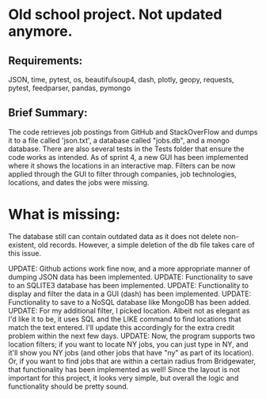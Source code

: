 # Old school project. Not updated anymore.

## Requirements: 
JSON, time, pytest, os, beautifulsoup4, dash, plotly, geopy,
requests, pytest, feedparser, pandas, pymongo

## Brief Summary: 
The code retrieves job postings from GitHub and StackOverFlow and dumps it to a 
file called 'json.txt', a database called "jobs.db", and a mongo database. There are also several tests in the Tests 
folder that ensure the code works as intended. As of sprint 4, a new GUI has been implemented where
it shows the locations in an interactive map. Filters can be now applied through the GUI to filter
through companies, job technologies, locations, and dates the jobs were missing.

# What is missing: 
The database still can contain outdated data as it does not delete non-existent, old records.
However, a simple deletion of the db file takes care of this issue. 

UPDATE: Github actions work fine now, and a more appropriate manner of dumping JSON data has been implemented.
UPDATE: Functionality to save to an SQLITE3 database has been implemented.
UPDATE: Functionality to display and filter the data in a GUI (dash) has been implemented.
UPDATE: Functionality to save to a NoSQL database like MongoDB has been added.
UPDATE: For my additional filter, I picked location. Albeit not as elegant as I'd like it to be, it
uses SQL and the LIKE command to find locations that match the text entered. I'll update this accordingly
for the extra credit problem within the next few days.
UPDATE: Now, the program supports two location filters; if you want to locate NY jobs, you can just
type in NY, and it'll show you NY jobs (and other jobs that have "ny" as part of its location). Or, 
if you want to find jobs that are within a certain radius from Bridgewater, that functionality has
been implemented as well! Since the layout is not important for this project, it looks very simple,
but overall the logic and functionality should be pretty sound. 
